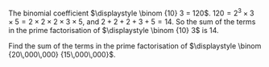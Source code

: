 The binomial coefficient $\displaystyle \binom {10} 3 = 120$.
$120 = 2^3 \times 3 \times 5 = 2 \times 2 \times 2 \times 3 \times 5$, and $2 + 2 + 2 + 3 + 5 = 14$.
So the sum of the terms in the prime factorisation of $\displaystyle \binom {10} 3$ is $14$.

Find the sum of the terms in the prime factorisation of $\displaystyle \binom {20\,000\,000} {15\,000\,000}$.